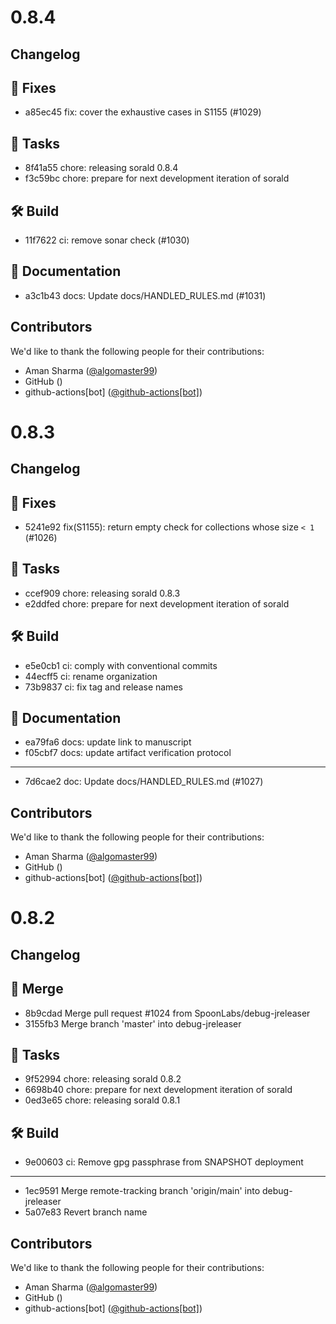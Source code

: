 
# 0.8.4
## Changelog

## 🐛 Fixes
- a85ec45 fix: cover the exhaustive cases in S1155 (#1029)

## 🧰 Tasks
- 8f41a55 chore: releasing sorald 0.8.4
- f3c59bc chore: prepare for next development iteration of sorald

## 🛠  Build
- 11f7622 ci: remove sonar check (#1030)

## 📝 Documentation
- a3c1b43 docs: Update docs/HANDLED_RULES.md (#1031)


## Contributors
We'd like to thank the following people for their contributions:
- Aman Sharma ([@algomaster99](https://github.com/algomaster99))
- GitHub ()
- github-actions[bot] ([@github-actions[bot]](https://github.com/apps/github-actions))

# 0.8.3
## Changelog

## 🐛 Fixes
- 5241e92 fix(S1155): return empty check for collections whose size `< 1` (#1026)

## 🧰 Tasks
- ccef909 chore: releasing sorald 0.8.3
- e2ddfed chore: prepare for next development iteration of sorald

## 🛠  Build
- e5e0cb1 ci: comply with conventional commits
- 44ecff5 ci: rename organization
- 73b9837 ci: fix tag and release names

## 📝 Documentation
- ea79fa6 docs: update link to manuscript
- f05cbf7 docs: update artifact verification protocol

---
- 7d6cae2 doc: Update docs/HANDLED_RULES.md (#1027)


## Contributors
We'd like to thank the following people for their contributions:
- Aman Sharma ([@algomaster99](https://github.com/algomaster99))
- GitHub ()
- github-actions[bot] ([@github-actions[bot]](https://github.com/apps/github-actions))

# 0.8.2
## Changelog

## 🔀 Merge
- 8b9cdad Merge pull request #1024 from SpoonLabs/debug-jreleaser
- 3155fb3 Merge branch 'master' into debug-jreleaser

## 🧰 Tasks
- 9f52994 chore: releasing sorald 0.8.2
- 6698b40 chore: prepare for next development iteration of sorald
- 0ed3e65 chore: releasing sorald 0.8.1

## 🛠  Build
- 9e00603 ci: Remove gpg passphrase from SNAPSHOT deployment

---
- 1ec9591 Merge remote-tracking branch 'origin/main' into debug-jreleaser
- 5a07e83 Revert branch name


## Contributors
We'd like to thank the following people for their contributions:
- Aman Sharma ([@algomaster99](https://github.com/algomaster99))
- GitHub ()
- github-actions[bot] ([@github-actions[bot]](https://github.com/apps/github-actions))
